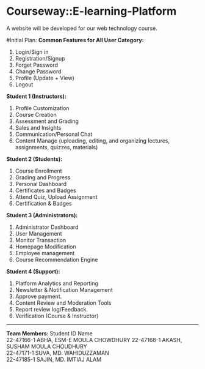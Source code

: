 # Courseway::E-learning-Platform
A website will be developed for our web technology course. 

#Initial Plan:
<b>Common Features for All User Category:</b>
1.	Login/Sign in
2.	Registration/Signup
3.	Forget Password
4.	Change Password
5.	Profile (Update + View)
6.	Logout 

<b>Student 1 (Instructors): </b>
1.	Profile Customization
2.	Course Creation
3.	Assessment and Grading
4.	Sales and Insights 
5.	Communication/Personal Chat
6.	Content Manage (uploading, editing, and organizing lectures, assignments, quizzes, materials)

<b>Student 2 (Students):</b>
1.	Course Enrollment 
2.	Grading and Progress
3.	Personal Dashboard 
4.	Certificates and Badges
5.	Attend Quiz, Upload Assignment
6.	Certification & Badges

<b>Student 3 (Administrators):</b>
1.	Administrator Dashboard
2.	User Management
3.	Monitor Transaction
4.	Homepage Modification
5.	Employee management
6.	Course Recommendation Engine

<b>Student 4 (Support):</b>
1.	Platform Analytics and Reporting
2.	Newsletter & Notification Management
3.	Approve payment.
4.	Content Review and Moderation Tools
5.	Report review log/Feedback.
6.	Verification (Course & Instructor)
----------------------------------
<b>Team Members: </b>
Student ID	Name	
22-47166-1	ABHA, ESM-E MOULA CHOWDHURY	
22-47168-1	AKASH, SUSHAM MOULA CHOUDHURY 	
22-47171-1	SUVA, MD. WAHIDUZZAMAN 	
22-47185-1	SAJIN, MD. IMTIAJ ALAM 	

